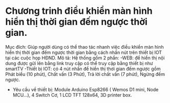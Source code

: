 # Chương trinh điều khiển màn hình hiển thị thời gian đếm ngược thời gian.
Mục đích:
Giúp người dùng có thể thao tác nhanh việc điều khiển màn hình hiển thị thời gian đếm ngược thời gian bằng cách nhấn nút trên thiết bị IOT tại các cuộc họp HĐND.
Mô tả:
Hệ thống gồm 2 phần: 
-WEB: để hiển thị nội dung được gửi lên bằng link truy cập có thể truy cập bằng thiết bị như smartTV
-Thiết bị IOT: có 4 nút nhấn để hiển thị thơi gian đếm ngược gồm Phát biểu (10 phút), Chất vấn (3 Phút), Trả lời chất vấn (7 phút), Ngừng đếm ngược.
- Yêu cầu về thiết bị: Module Arduino Esp8266 ( Wemos D1 mini, Node MCU...), 4 Switch Cơ, 1 LCD TFT 128x64, 3D printer box. 
